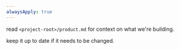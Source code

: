 ```yaml
---
alwaysApply: true
---
```

read `<project-root>/product.md` for context on what we're building.

keep it up to date if it needs to be changed.
